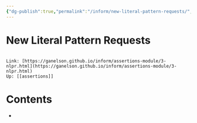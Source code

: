 ```yaml
---
{"dg-publish":true,"permalink":"/inform/new-literal-pattern-requests/","dgHomeLink":true,"dgPassFrontmatter":false}
---
```


# New Literal Pattern Requests
```ad-info

Link: [https://ganelson.github.io/inform/assertions-module/3-nlpr.html](https://ganelson.github.io/inform/assertions-module/3-nlpr.html)
Up: [[assertions]]
```

# Contents
- 